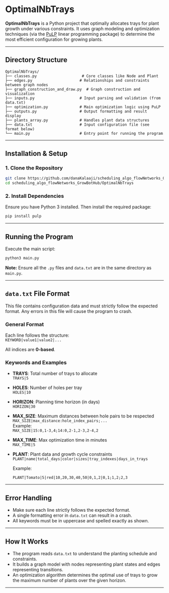 # OptimalNbTrays

**OptimalNbTrays** is a Python project that optimally allocates trays for plant growth under various constraints. It uses graph modeling and optimization techniques (via the [PuLP](https://coin-or.github.io/pulp/) linear programming package) to determine the most efficient configuration for growing plants.

---

## Directory Structure

```
OptimalNbTrays/
├── classes.py                    # Core classes like Node and Plant
├── edges.py                     # Relationships and constraints between graph nodes
├── graph_construction_and_draw.py  # Graph construction and visualization
├── inputs.py                    # Input parsing and validation (from data.txt)
├── optimization.py              # Main optimization logic using PuLP
├── outputs.py                   # Output formatting and result display
├── plants_array.py              # Handles plant data structures
├── data.txt                     # Input configuration file (see format below)
└── main.py                      # Entry point for running the program
```

---

##  Installation & Setup

### 1. Clone the Repository
```bash
git clone https://github.com/danaKalaaji/scheduling_algo_flowNetworks_GrowBotHub.git
cd scheduling_algo_flowNetworks_GrowBotHub/OptimalNbTrays
```

### 2. Install Dependencies
Ensure you have Python 3 installed. Then install the required package:

```bash
pip install pulp
```

---

##  Running the Program

Execute the main script:

```bash
python3 main.py
```

 **Note:** Ensure all the `.py` files and `data.txt` are in the same directory as `main.py`.

---

##  `data.txt` File Format

This file contains configuration data and must strictly follow the expected format. Any errors in this file will cause the program to crash.

###  General Format

Each line follows the structure:  
`KEYWORD|value1|value2|...`

All indices are **0-based**.

###  Keywords and Examples

- **TRAYS**: Total number of trays to allocate  
  `TRAYS|5`

- **HOLES**: Number of holes per tray  
  `HOLES|10`

- **HORIZON**: Planning time horizon (in days)  
  `HORIZON|30`

- **MAX_SIZE**: Maximum distances between hole pairs to be respected  
  `MAX_SIZE|max_distance:hole_index_pairs;...`  
  Example:  
  `MAX_SIZE|15:0,1-3,4;14:0,2-1,2-3,2-4,2`

- **MAX_TIME**: Max optimization time in minutes  
  `MAX_TIME|5`

- **PLANT**: Plant data and growth cycle constraints  
  `PLANT|name|total_days|color|sizes|tray_indexes|days_in_trays`

  Example:
  ```
  PLANT|Tomato|5|red|10,20,30,40,50|0,1,2|0,1;1,2;2,3
  ```

---

## Error Handling

- Make sure each line strictly follows the expected format.
- A single formatting error in `data.txt` can result in a crash.
- All keywords must be in uppercase and spelled exactly as shown.

---

## How It Works

- The program reads `data.txt` to understand the planting schedule and constraints.
- It builds a graph model with nodes representing plant states and edges representing transitions.
- An optimization algorithm determines the optimal use of trays to grow the maximum number of plants over the given horizon.

---

